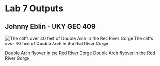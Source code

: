 # Lab 7 Outputs
## Johnny Eblin - UKY GEO 409

![The cliffs over 40 feet of Double Arch in the Red River Gorge](Double_Arch_Layout_Cliffs_40ft_72dpi.jpg.jpg)
The cliffs over 40 feet of Double Arch in the Red River Gorge <br/>

[Double Arch flyover in the Red River Gorge](URL:https://youtu.be/w7gxTa23bew)
Double Arch flyover in the Red River Gorge <br/>
